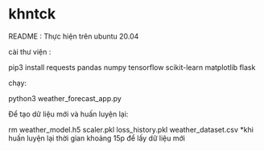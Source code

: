 # khntck

README :
Thực hiện trên ubuntu 20.04

cài thư viện :

pip3 install requests pandas numpy tensorflow scikit-learn matplotlib flask

chạy:

python3 weather_forecast_app.py

Để tạo dữ liệu mới và huấn luyện lại: 

rm weather_model.h5 scaler.pkl loss_history.pkl weather_dataset.csv
*khi huấn luyện lại thời gian khoảng 15p để lấy dữ liệu mới
